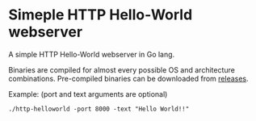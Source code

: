 # Simeple HTTP Hello-World webserver
A simple HTTP Hello-World webserver in Go lang.

Binaries are compiled for almost every possible OS and architecture combinations. Pre-compiled binaries can be downloaded from [releases](https://github.com/SubhashBose/Simple-HTTP-HelloWorld-server).

Example: (port and text arguments are optional)
```
./http-helloworld -port 8000 -text "Hello World!!"
```
